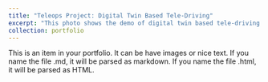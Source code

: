 ```yaml
---
title: "Teleops Project: Digital Twin Based Tele-Driving"
excerpt: "This photo shows the demo of digital twin based tele-driving at the campus of NTU. <br/><img src='/images/Digital_Twin_Teleops.png'>"
collection: portfolio
---
```


This is an item in your portfolio. It can be have images or nice text. If you name the file .md, it will be parsed as markdown. If you name the file .html, it will be parsed as HTML. 
